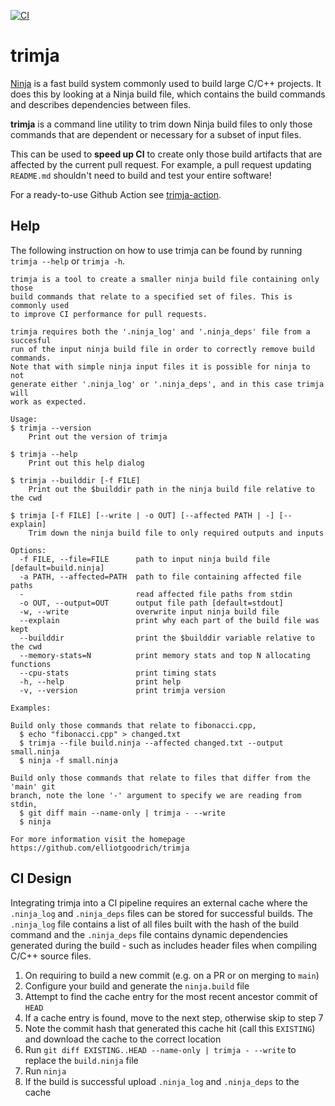 [![CI](https://github.com/elliotgoodrich/trimja/actions/workflows/ci.yaml/badge.svg)](https://github.com/elliotgoodrich/trimja/actions/workflows/ci.yaml)

# trimja

[Ninja](https://ninja-build.org/) is a fast build system commonly used to build
large C/C++ projects.  It does this by looking at a Ninja build file, which
contains the build commands and describes dependencies between files.

**trimja** is a command line utility to trim down Ninja build files to only
those commands that are dependent or necessary for a subset of input files.

This can be used to **speed up CI** to create only those build artifacts that
are affected by the current pull request. For example, a pull request updating
`README.md` shouldn't need to build and test your entire software!

For a ready-to-use Github Action see
[trimja-action](https://github.com/elliotgoodrich/trimja-action).

## Help

The following instruction on how to use trimja can be found by running
`trimja --help` or `trimja -h`.

```
trimja is a tool to create a smaller ninja build file containing only those
build commands that relate to a specified set of files. This is commonly used
to improve CI performance for pull requests.

trimja requires both the '.ninja_log' and '.ninja_deps' file from a succesful
run of the input ninja build file in order to correctly remove build commands.
Note that with simple ninja input files it is possible for ninja to not
generate either '.ninja_log' or '.ninja_deps', and in this case trimja will
work as expected.

Usage:
$ trimja --version
    Print out the version of trimja

$ trimja --help
    Print out this help dialog

$ trimja --builddir [-f FILE]
    Print out the $builddir path in the ninja build file relative to the cwd

$ trimja [-f FILE] [--write | -o OUT] [--affected PATH | -] [--explain]
    Trim down the ninja build file to only required outputs and inputs

Options:
  -f FILE, --file=FILE      path to input ninja build file [default=build.ninja]
  -a PATH, --affected=PATH  path to file containing affected file paths
  -                         read affected file paths from stdin
  -o OUT, --output=OUT      output file path [default=stdout]
  -w, --write               overwrite input ninja build file
  --explain                 print why each part of the build file was kept
  --builddir                print the $builddir variable relative to the cwd
  --memory-stats=N          print memory stats and top N allocating functions
  --cpu-stats               print timing stats
  -h, --help                print help
  -v, --version             print trimja version

Examples:

Build only those commands that relate to fibonacci.cpp,
  $ echo "fibonacci.cpp" > changed.txt
  $ trimja --file build.ninja --affected changed.txt --output small.ninja
  $ ninja -f small.ninja

Build only those commands that relate to files that differ from the 'main' git
branch, note the lone '-' argument to specify we are reading from stdin,
  $ git diff main --name-only | trimja - --write
  $ ninja

For more information visit the homepage https://github.com/elliotgoodrich/trimja
```

## CI Design

Integrating trimja into a CI pipeline requires an external cache where the
`.ninja_log` and `.ninja_deps` files can be stored for successful builds.  The
`.ninja_log` file contains a list of all files built with the hash of the build
command and the `.ninja_deps` file contains dynamic dependencies generated
during the build - such as includes header files when compiling C/C++ source
files.

  1. On requiring to build a new commit (e.g. on a PR or on merging to `main`)
  2. Configure your build and generate the `ninja.build` file
  3. Attempt to find the cache entry for the most recent ancestor commit of
     `HEAD`
  4. If a cache entry is found, move to the next step, otherwise skip to step 7
  5. Note the commit hash that generated this cache hit (call this `EXISTING`)
     and download the cache to the correct location
  6. Run `git diff EXISTING..HEAD --name-only | trimja - --write` to replace the
     `build.ninja` file
  7. Run `ninja`
  8. If the build is successful upload `.ninja_log` and `.ninja_deps` to the
     cache
